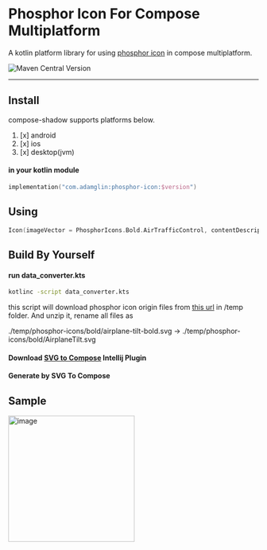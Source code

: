 # Phosphor Icon For Compose Multiplatform

A kotlin platform library for using [phosphor icon](https://phosphoricons.com/) in compose multiplatform.

![Maven Central Version](https://img.shields.io/maven-central/v/com.adamglin/phosphor-icon)

---

## Install

compose-shadow supports platforms below.

1. [x] android
2. [x] ios
3. [x] desktop(jvm)

#### in your kotlin  module

```kotlin
implementation("com.adamglin:phosphor-icon:$version")
```

## Using

```kotlin
Icon(imageVector = PhosphorIcons.Bold.AirTrafficControl, contentDescription = null)
```

## Build By Yourself

#### run data_converter.kts

   ```bash
   kotlinc -script data_converter.kts
   ```

this script will download phosphor icon origin files
from [this url](https://phosphoricons.com/assets/phosphor-icons.zip) in /temp folder.
And unzip it, rename all files as

./temp/phosphor-icons/bold/airplane-tilt-bold.svg -> ./temp/phosphor-icons/bold/AirplaneTilt.svg

#### Download [SVG to Compose](https://plugins.jetbrains.com/plugin/index?xmlId=by.overpass.svg-to-compose-intellij&utm_source=product&utm_medium=link&utm_campaign=IC&utm_content=2024.2) Intellij Plugin

#### Generate by SVG To Compose


## Sample

<img width="254" alt="image" src="https://github.com/user-attachments/assets/865cb40c-62b1-42c1-b109-b4a053ea9e4a">

